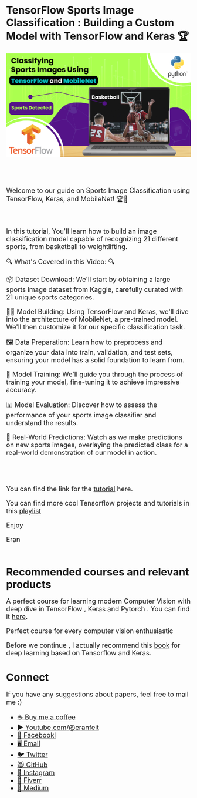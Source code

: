# TensorFlow Sports Image Classification : Building a Custom Model with TensorFlow and Keras 🏆

<p align="center">
  <img width="800" src="TensorFlowSports.png" "image">
</p>

##
<br/><br/> 

<font size= "4" >
Welcome to our guide on Sports Image Classification using TensorFlow, Keras, and MobileNet! 🏆📸

<br/><br/> 
In this tutorial, You'll learn how to build an image classification model capable of recognizing 21 different sports, from basketball to weightlifting.

🔍 What's Covered in this Video: 🔍

📦 Dataset Download: We'll start by obtaining a large sports image dataset from Kaggle, carefully curated with 21 unique sports categories. 

🏋️‍♂️ Model Building: Using TensorFlow and Keras, we'll dive into the architecture of MobileNet, a pre-trained model. We'll then customize it for our specific classification task. 

🖼️ Data Preparation: Learn how to preprocess and organize your data into train, validation, and test sets, ensuring your model has a solid foundation to learn from. 

🧠 Model Training: We'll guide you through the process of training your model, fine-tuning it to achieve impressive accuracy. 

📊 Model Evaluation: Discover how to assess the performance of your sports image classifier and understand the results. 

📸 Real-World Predictions: Watch as we make predictions on new sports images, overlaying the predicted class for a real-world demonstration of our model in action. 


<br/><br/> 

You can find the link for the [tutorial](https://youtu.be/xORACIVRNd4) here. 

You can find more cool Tensorflow projects and tutorials in this [playlist](https://youtube.com/playlist?list=PLdkryDe59y4Ze9_12JhWu3cs-lOGYwYeD)

Enjoy

Eran
<br/><br/> 

</font>

# Recommended courses and relevant products 
<font size= "4" >

A perfect course for learning modern Computer Vision with deep dive in TensorFlow , Keras and Pytorch . You can find it [here](http://bit.ly/3HeDy1V).

Perfect course for every computer vision enthusiastic

Before we continue , I actually recommend this [book](https://amzn.to/3STWZ2N) for deep learning based on Tensorflow and Keras. 



</font>

# Connect

<font size= "4" >
If you have any suggestions about papers, feel free to mail me :)

- [☕ Buy me a coffee](https://ko-fi.com/eranfeit)
- [▶️ Youtube.com/@eranfeit](https://www.youtube.com/channel/UCTiWJJhaH6BviSWKLJUM9sg)
- [🐙 Facebookl](https://www.facebook.com/groups/3080601358933585)
- [🖥️ Email](mailto:feitgemel@gmail.com)
- [🐦 Twitter](https://twitter.com/eran_feit )
- [😸 GitHub](https://github.com/feitgemel)
- [📸 Instagram](https://www.instagram.com/eran_feit/)
- [🤝 Fiverr ](https://www.fiverr.com/s/mB3Pbb)
- [📝 Medium ](https://medium.com/@feitgemel)


</font>


